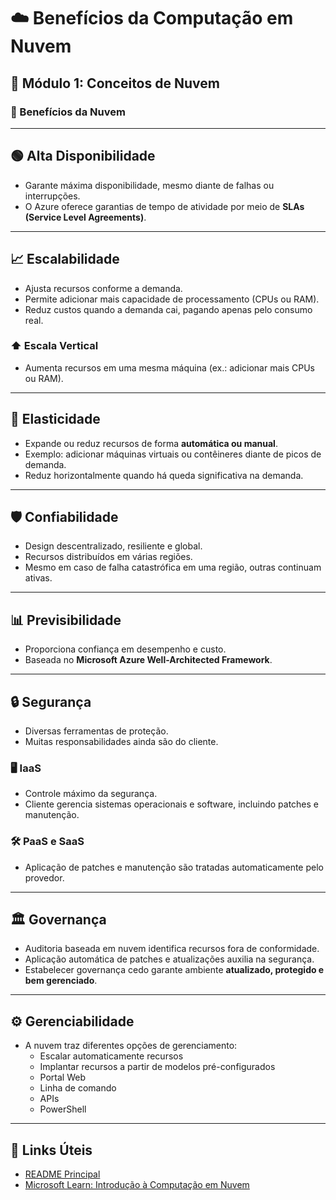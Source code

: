 
# ☁️ Benefícios da Computação em Nuvem

## 📖 Módulo 1: Conceitos de Nuvem

### 🌟 Benefícios da Nuvem

---

## 🟢 Alta Disponibilidade
- Garante máxima disponibilidade, mesmo diante de falhas ou interrupções.
- O Azure oferece garantias de tempo de atividade por meio de **SLAs (Service Level Agreements)**.

---

## 📈 Escalabilidade
- Ajusta recursos conforme a demanda.
- Permite adicionar mais capacidade de processamento (CPUs ou RAM).
- Reduz custos quando a demanda cai, pagando apenas pelo consumo real.

### ⬆️ Escala Vertical
- Aumenta recursos em uma mesma máquina (ex.: adicionar mais CPUs ou RAM).

---

## 🔄 Elasticidade
- Expande ou reduz recursos de forma **automática ou manual**.
- Exemplo: adicionar máquinas virtuais ou contêineres diante de picos de demanda.
- Reduz horizontalmente quando há queda significativa na demanda.

---

## 🛡️ Confiabilidade
- Design descentralizado, resiliente e global.
- Recursos distribuídos em várias regiões.
- Mesmo em caso de falha catastrófica em uma região, outras continuam ativas.

---

## 📊 Previsibilidade
- Proporciona confiança em desempenho e custo.
- Baseada no **Microsoft Azure Well-Architected Framework**.

---

## 🔒 Segurança
- Diversas ferramentas de proteção.
- Muitas responsabilidades ainda são do cliente.

### 🖥️ IaaS
- Controle máximo da segurança.
- Cliente gerencia sistemas operacionais e software, incluindo patches e manutenção.

### 🛠️ PaaS e SaaS
- Aplicação de patches e manutenção são tratadas automaticamente pelo provedor.

---

## 🏛️ Governança
- Auditoria baseada em nuvem identifica recursos fora de conformidade.
- Aplicação automática de patches e atualizações auxilia na segurança.
- Estabelecer governança cedo garante ambiente **atualizado, protegido e bem gerenciado**.

---

## ⚙️ Gerenciabilidade
- A nuvem traz diferentes opções de gerenciamento:
  - Escalar automaticamente recursos
  - Implantar recursos a partir de modelos pré-configurados
  - Portal Web
  - Linha de comando
  - APIs
  - PowerShell

---

## 🔗 Links Úteis

- [README Principal](../../README.md)
- [Microsoft Learn: Introdução à Computação em Nuvem](https://learn.microsoft.com/training/modules/describe-cloud-compute/2-introduction-cloud-compute)
